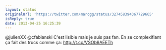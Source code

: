```yaml
---
layout: status
originalUrl: 'https://twitter.com/marcgg/status/327458394367729665'
isReply: true
date: 2013-04-25 16:25:39
---
```


@julienXX @cfabianski C'est lisible mais je suis pas fan. En se complexifiant ça fait des trucs comme ça: http://t.co/VSOb8AEETh

